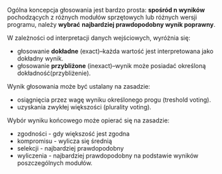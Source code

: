Ogólna koncepcja głosowania jest bardzo prosta: **spośród n wyników** pochodzących z różnych modułów sprzętowych lub różnych wersji programu, należy **wybrać** **najbardziej prawdopodobny wynik poprawny**.

W zależności od interpretacji danych wejściowych, wyróżnia się:
- głosowanie **dokładne** (exact)–każda wartość jest interpretowana jako dokładny wynik.
- głosowanie **przybliżone** (inexact)–wynik może posiadać określoną dokładność(przybliżenie).

Wynik głosowania może być ustalany na zasadzie: 
- osiągnięcia przez wagę wyniku określonego progu (treshold voting).
- uzyskania zwykłej większości (plurality voting).

Wybór wyniku końcowego może opierać się na zasadzie:
- zgodności - gdy większość jest zgodna
- kompromisu - wylicza się średnią
- selekcji - najbardziej prawdopodobny
- wyliczenia - najbardziej prawdopodobny na podstawie wyników poszczególnych modułów.
